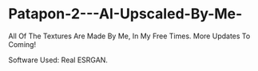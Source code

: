 # Patapon-2---AI-Upscaled-By-Me-
All Of The Textures Are Made By Me, In My Free Times. More Updates To Coming!

Software Used: Real ESRGAN.
